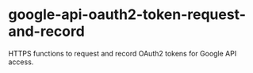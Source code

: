 # google-api-oauth2-token-request-and-record
HTTPS functions to request and record OAuth2 tokens for Google API access. 
